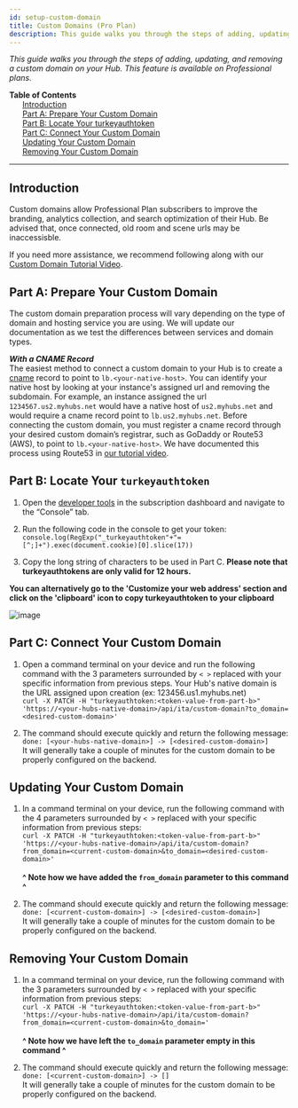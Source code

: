 ```yaml
---
id: setup-custom-domain
title: Custom Domains (Pro Plan)
description: This guide walks you through the steps of adding, updating, and removing a custom domain on your Hub.
---
```


_This guide walks you through the steps of adding, updating, and removing a custom domain on your Hub. This feature is available on Professional plans._

**Table of Contents**\
&nbsp;&nbsp;&nbsp;&nbsp;&nbsp;&nbsp;[Introduction](#introduction)\
&nbsp;&nbsp;&nbsp;&nbsp;&nbsp;&nbsp;[Part A: Prepare Your Custom Domain](#part-a-prepare-your-custom-domain)\
&nbsp;&nbsp;&nbsp;&nbsp;&nbsp;&nbsp;[Part B: Locate Your turkeyauthtoken](#part-b-locate-your-turkeyauthtoken)\
&nbsp;&nbsp;&nbsp;&nbsp;&nbsp;&nbsp;[Part C: Connect Your Custom Domain](#part-c-connect-your-custom-domain)\
&nbsp;&nbsp;&nbsp;&nbsp;&nbsp;&nbsp;[Updating Your Custom Domain](#updating-your-custom-domain)\
&nbsp;&nbsp;&nbsp;&nbsp;&nbsp;&nbsp;[Removing Your Custom Domain](#removing-your-custom-domain)

---

## Introduction

Custom domains allow Professional Plan subscribers to improve the branding, analytics collection, and search optimization of their Hub. Be advised that, once connected, old room and scene urls may be inaccessisble.

If you need more assistance, we recommend following along with our [Custom Domain Tutorial Video](https://youtu.be/yARtWNlmBz).

## Part A: Prepare Your Custom Domain

The custom domain preparation process will vary depending on the type of domain and hosting service you are using. We will update our documentation as we test the differences between services and domain types.

**_With a CNAME Record_**\
The easiest method to connect a custom domain to your Hub is to create a [cname](https://en.wikipedia.org/wiki/CNAME_record) record to point to `lb.<your-native-host>`. You can identify your native host by looking at your instance's assigned url and removing the subdomain. For example, an instance assigned the url `1234567.us2.myhubs.net` would have a native host of `us2.myhubs.net` and would require a cname record point to `lb.us2.myhubs.net`. Before connecting the custom domain, you must register a cname record through your desired custom domain’s registrar, such as GoDaddy or Route53 (AWS), to point to `lb.<your-native-host>`. We have documented this process using Route53 in [our tutorial video](https://youtu.be/0PTmHNKdZB0).

## Part B: Locate Your `turkeyauthtoken`

1. Open the [developer tools](https://support.monday.com/hc/en-us/articles/360002197259-How-to-open-the-developer-console) in the subscription dashboard and navigate to the “Console” tab.

2. Run the following code in the console to get your token: `console.log(RegExp("_turkeyauthtoken"+"=[^;]+").exec(document.cookie)[0].slice(17))`

3. Copy the long string of characters to be used in Part C. **Please note that turkeyauthtokens are only valid for 12 hours.**

**You can alternatively go to the 'Customize your web address' section and click on the 'clipboard' icon to copy turkeyauthtoken to your clipboard**

![image](https://github.com/MozillaReality/hubs-docs/assets/42163313/e07dfda0-bf80-4dc2-9658-e071f6d1fb95)

## Part C: Connect Your Custom Domain

1. Open a command terminal on your device and run the following command with the 3 parameters surrounded by `< >` replaced with your specific information from previous steps. Your Hub's native domain is the URL assigned upon creation (ex: 123456.us1.myhubs.net)\
   `curl -X PATCH -H "turkeyauthtoken:<token-value-from-part-b>" 'https://<your-hubs-native-domain>/api/ita/custom-domain?to_domain=<desired-custom-domain>'`

2. The command should execute quickly and return the following message:\
   `done: [<your-hubs-native-domain>] -> [<desired-custom-domain>]`\
   It will generally take a couple of minutes for the custom domain to be properly configured on the backend.

## Updating Your Custom Domain

1. In a command terminal on your device, run the following command with the 4 parameters surrounded by `< >` replaced with your specific information from previous steps:\
   `curl -X PATCH -H "turkeyauthtoken:<token-value-from-part-b>" 'https://<your-hubs-native-domain>/api/ita/custom-domain?from_domain=<current-custom-domain>&to_domain=<desired-custom-domain>'`\
   \
   **^ Note how we have added the `from_domain` parameter to this command ^**

2. The command should execute quickly and return the following message:\
   `done: [<current-custom-domain>] -> [<desired-custom-domain>]`\
   It will generally take a couple of minutes for the custom domain to be properly configured on the backend.

## Removing Your Custom Domain

1. In a command terminal on your device, run the following command with the 3 parameters surrounded by `< >` replaced with your specific information from previous steps:\
   `curl -X PATCH -H "turkeyauthtoken:<token-value-from-part-b>" 'https://<your-hubs-native-domain>/api/ita/custom-domain?from_domain=<current-custom-domain>&to_domain='`\
   \
   **^ Note how we have left the `to_domain` parameter empty in this command ^**

2. The command should execute quickly and return the following message:\
   `done: [<current-custom-domain>] -> []`\
   It will generally take a couple of minutes for the custom domain to be properly configured on the backend.
